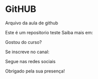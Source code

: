 # GitHUB

Arquivo da aula de github

Este é um repositorio teste
Saiba mais em:

Gostou do curso?

Se inscreve no canal:

Segue nas redes sociais

Obrigado pela sua presença!
